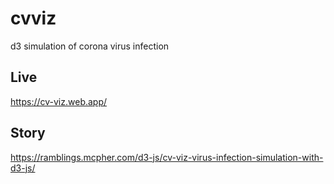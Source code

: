 # cvviz
d3 simulation of corona virus infection

## Live
https://cv-viz.web.app/ 

## Story
https://ramblings.mcpher.com/d3-js/cv-viz-virus-infection-simulation-with-d3-js/
